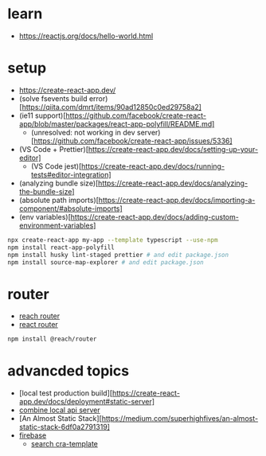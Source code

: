 # learn

- https://reactjs.org/docs/hello-world.html

# setup

- https://create-react-app.dev/
- (solve fsevents build error)[https://qiita.com/dmrt/items/90ad12850c0ed29758a2]
- (ie11 support)[https://github.com/facebook/create-react-app/blob/master/packages/react-app-polyfill/README.md]
  - (unresolved: not working in dev server)[https://github.com/facebook/create-react-app/issues/5336]
- (VS Code + Prettier)[https://create-react-app.dev/docs/setting-up-your-editor]
  - (VS Code jest)[https://create-react-app.dev/docs/running-tests#editor-integration]
- (analyzing bundle size)[https://create-react-app.dev/docs/analyzing-the-bundle-size]
- (absolute path imports)[https://create-react-app.dev/docs/importing-a-component/#absolute-imports]
- (env variables)[https://create-react-app.dev/docs/adding-custom-environment-variables]

```sh
npx create-react-app my-app --template typescript --use-npm
npm install react-app-polyfill
npm install husky lint-staged prettier # and edit package.json
npm install source-map-explorer # and edit package.json
```

# router

- [reach router](https://reach.tech/router)
- [react router](https://reacttraining.com/react-router/web/guides/quick-start)

```sh
npm install @reach/router
```

# advancded topics

- [local test production build][https://create-react-app.dev/docs/deployment#static-server]
- [combine local api server](https://www.newline.co/fullstack-react/articles/using-create-react-app-with-a-server/)
- [An Almost Static Stack][https://medium.com/superhighfives/an-almost-static-stack-6df0a2791319]
- [firebase](https://create-react-app.dev/docs/deployment#firebase)
  - [search cra-template](https://www.npmjs.com/search?q=cra-template-firebase)
